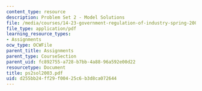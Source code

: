 ```yaml
---
content_type: resource
description: Problem Set 2 - Model Solutions
file: /media/courses/14-23-government-regulation-of-industry-spring-2003/d255bb24ff29f00425c6b3d8ca072644_ps2sol2003.pdf
file_type: application/pdf
learning_resource_types:
- Assignments
ocw_type: OCWFile
parent_title: Assignments
parent_type: CourseSection
parent_uid: fc892755-a728-b7bb-4a88-96a592e00d22
resourcetype: Document
title: ps2sol2003.pdf
uid: d255bb24-ff29-f004-25c6-b3d8ca072644
---
```


